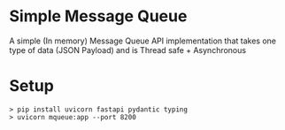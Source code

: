 # Simple Message Queue
A simple (In memory) Message Queue API implementation that takes one type of data (JSON Payload) and is Thread safe + Asynchronous

# Setup
```
> pip install uvicorn fastapi pydantic typing
> uvicorn mqueue:app --port 8200
```
